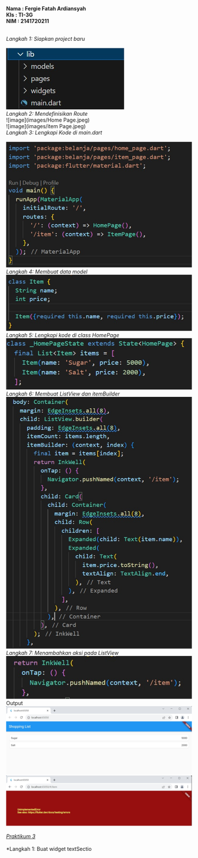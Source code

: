 **Nama  : Fergie Fatah Ardiansyah <br>
  Kls   : TI-3G <br>
  NIM   : 2141720211 <br><br>**

*Langkah 1: Siapkan project baru<br><br>*
  ![image](images/1.jpeg)<br>
  *Langkah 2: Mendefinisikan Route<br>*
  ![image](images/Home Page.jpeg)<br>
  ![image](images/item Page.jpeg)<br>
  *Langkah 3: Lengkapi Kode di main.dart<br><br>*
  ![image](images/3.jpeg)<br>
  *Langkah 4: Membuat data model<br>*
  ![image](images/4.jpeg)<br>
  *Langkah 5: Lengkapi kode di class HomePage<br>*
  ![image](images/5.jpeg)<br>
  *Langkah 6: Membuat ListView dan itemBuilder<br>*
  ![image](images/6.jpeg)<br>
  *Langkah 7: Menambahkan aksi pada ListView<br>*
  ![image](images/7.jpeg)<br>
  Output<br>![image](images/8.jpeg)
  <br>![image](images/9.jpeg)<br><br>
  *<u>Praktikum 3</u><br><br>*
  *Langkah 1: Buat widget textSectio